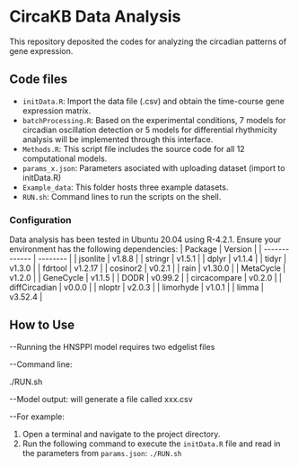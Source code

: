# CircaKB Data Analysis

This repository deposited the codes for analyzing the circadian patterns of gene expression.

## Code files

- `initData.R`: Import the data file (.csv)  and obtain the time-course gene expression matrix.
- `batchProcessing.R`: Based on the experimental conditions,  7 models for circadian oscillation detection or 5 models for differential rhythmicity analysis will be implemented through this interface.
- `Methods.R`: This script file includes the source code for all 12 computational models.
- `params_x.json`: Parameters asociated with uploading dataset (import to initData.R)
- `Example_data`: This folder hosts three example datasets.
- `RUN.sh`: Command lines to run the scripts on the shell.

### Configuration

Data analysis has been tested in Ubuntu 20.04 using R-4.2.1.
Ensure your environment has the following dependencies:
| Package       | Version  |
| ------------- | -------- |
| jsonlite      | v1.8.8   |
| stringr       | v1.5.1   |
| dplyr         | v1.1.4   |
| tidyr         | v1.3.0   |
| fdrtool       | v1.2.17  |
| cosinor2      | v0.2.1   |
| rain          | v1.30.0  |
| MetaCycle     | v1.2.0   |
| GeneCycle     | v1.1.5   |
| DODR          | v0.99.2  |
| circacompare  | v0.2.0   |
| diffCircadian | v0.0.0   |
| nloptr        | v2.0.3   |
| limorhyde     | v1.0.1   |
| limma         | v3.52.4  |

## How to Use


--Running the HNSPPI model requires two edgelist files

--Command line:

./RUN.sh

--Model output: will generate a file called xxx.csv

--For example:
1. Open a terminal and navigate to the project directory.
2. Run the following command to execute the `initData.R` file and read in the parameters from `params.json`: `./RUN.sh`

